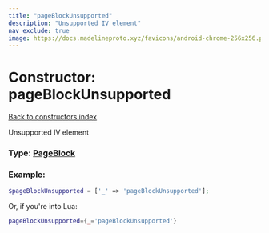 ```yaml
---
title: "pageBlockUnsupported"
description: "Unsupported IV element"
nav_exclude: true
image: https://docs.madelineproto.xyz/favicons/android-chrome-256x256.png
---
```

# Constructor: pageBlockUnsupported  
[Back to constructors index](index.md)



Unsupported IV element




### Type: [PageBlock](../types/PageBlock.md)


### Example:

```php
$pageBlockUnsupported = ['_' => 'pageBlockUnsupported'];
```  


Or, if you're into Lua:

```lua
pageBlockUnsupported={_='pageBlockUnsupported'}

```


